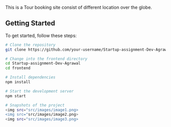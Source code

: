 
This is a Tour booking site consist of different location over the globe.

## Getting Started

To get started, follow these steps:

```bash
# Clone the repository
git clone https://github.com/your-username/Startup-assignment-Dev-Agrawal.git

# Change into the frontend directory
cd Startup-assignment-Dev-Agrawal
cd frontend

# Install dependencies
npm install

# Start the development server
npm start

# Snapshots of the project
<img src="src/images/image1.png>
<img src="src/images/image2.png>
<img src="src/images/image3.png>